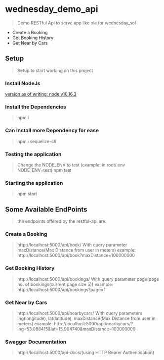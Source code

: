 # wednesday_demo_api
> Demo RESTful Api to serve app like ola for wednesday_sol

*   Create a Booking
*   Get Booking History
*   Get Near by Cars

## Setup
> Setup to start working on this project

### Install NodeJs
[version as of writing: node v10.16.3](https://nodejs.org/en/download/)


### Install the Dependencies
> npm i

### Can Install more Dependency for ease
>npm i sequelize-cli

### Testing the application
>Change the NODE_ENV to test (example: in root/.env NODE_ENV=test)
>npm test

### Starting the application
>npm start

## Some Available EndPoints
>the endpoints offered by the restful-api are:

### Create a Booking
>http://localhost:5000/api/book/
>With query parameter maxDistance(Max Distance from user in meters)
>example: http://localhost:5000/api/book?maxDistance=100000000

### Get Booking History
>http://localhost:5000/api/bookings/
>With query parameter page(page no. of bookings(current page size 5))
>example: http://localhost:5000/api/bookings?page=1

### Get Near by Cars
>http://localhost:5000/api/nearbycars/
>With query parameters lng(longitude), lat(latitude), maxDistance(Max Distance from user in meters)
>example: http://localhost:5000/api/nearbycars/?lng=53.088415&lat=15.904740&maxDistance=100000000

### Swagger Documentation
>http://localhost:5000/api-docs/(using HTTP Bearer Authentication)
